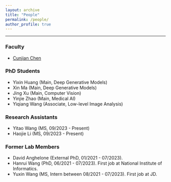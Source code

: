 ```yaml
---
layout: archive
title: "People"
permalink: /people/
author_profile: true
---
```


------
### Faculty
* [Cunjian Chen](https://cunjian.github.io/)

### PhD Students
* Yixin Huang (Main, Deep Generative Models)
* Xin Ma (Main, Deep Generative Models)
* Jing Xu (Main, Computer Vision)
* Yinjie Zhao (Main, Medical AI)
* Yiqiang Wang (Associate, Low-level Image Analysis)

### Research Assistants
* Yitao Wang (MS, 09/2023 - Present)
* Haojie Li (MS, 09/2023 - Present)

### Former Lab Members
* David Anghelone (External PhD, 01/2021 - 07/2023). 
* Hanrui Wang (PhD, 06/2021 - 07/2023). First job at National Institute of Informatics.
* Yuxin Wang (MS, Intern between 08/2021 - 07/2023). First job at JD.
